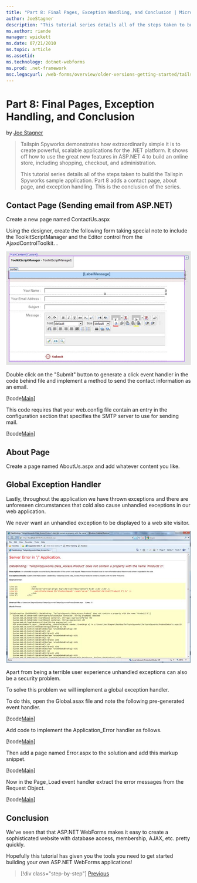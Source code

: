 ```yaml
---
title: "Part 8: Final Pages, Exception Handling, and Conclusion | Microsoft Docs"
author: JoeStagner
description: "This tutorial series details all of the steps taken to build the Tailspin Spyworks sample application. Part 8 adds a contact page, about page, and exception..."
ms.author: riande
manager: wpickett
ms.date: 07/21/2010
ms.topic: article
ms.assetid: 
ms.technology: dotnet-webforms
ms.prod: .net-framework
msc.legacyurl: /web-forms/overview/older-versions-getting-started/tailspin-spyworks/tailspin-spyworks-part-8
---
```

Part 8: Final Pages, Exception Handling, and Conclusion
====================
by [Joe Stagner](https://github.com/JoeStagner)

> Tailspin Spyworks demonstrates how extraordinarily simple it is to create powerful, scalable applications for the .NET platform. It shows off how to use the great new features in ASP.NET 4 to build an online store, including shopping, checkout, and administration.
> 
> This tutorial series details all of the steps taken to build the Tailspin Spyworks sample application. Part 8 adds a contact page, about page, and exception handling. This is the conclusion of the series.


## <a id="_Toc260221680"></a>  Contact Page (Sending email from ASP.NET)

Create a new page named ContactUs.aspx

Using the designer, create the following form taking special note to include the ToolkitScriptManager and the Editor control from the AjaxdControlToolkit. .

![](tailspin-spyworks-part-8/_static/image1.jpg)

Double click on the "Submit" button to generate a click event handler in the code behind file and implement a method to send the contact information as an email.

[!code[Main](tailspin-spyworks-part-8/samples/sample1.xml)]

This code requires that your web.config file contain an entry in the configuration section that specifies the SMTP server to use for sending mail.

[!code[Main](tailspin-spyworks-part-8/samples/sample2.xml)]

## <a id="_Toc260221681"></a>  About Page

Create a page named AboutUs.aspx and add whatever content you like.

## <a id="_Toc260221682"></a>  Global Exception Handler

Lastly, throughout the application we have thrown exceptions and there are unforeseen circumstances that cold also cause unhandled exceptions in our web application.

We never want an unhandled exception to be displayed to a web site visitor.

![](tailspin-spyworks-part-8/_static/image2.jpg)

Apart from being a terrible user experience unhandled exceptions can also be a security problem.

To solve this problem we will implement a global exception handler.

To do this, open the Global.asax file and note the following pre-generated event handler.

[!code[Main](tailspin-spyworks-part-8/samples/sample3.xml)]

Add code to implement the Application\_Error handler as follows.

[!code[Main](tailspin-spyworks-part-8/samples/sample4.xml)]

Then add a page named Error.aspx to the solution and add this markup snippet.

[!code[Main](tailspin-spyworks-part-8/samples/sample5.xml)]

Now in the Page\_Load event handler extract the error messages from the Request Object.

[!code[Main](tailspin-spyworks-part-8/samples/sample6.xml)]

## <a id="_Toc260221683"></a>  Conclusion

We've seen that that ASP.NET WebForms makes it easy to create a sophisticated website with database access, membership, AJAX, etc. pretty quickly.

Hopefully this tutorial has given you the tools you need to get started building your own ASP.NET WebForms applications!

>[!div class="step-by-step"] [Previous](tailspin-spyworks-part-7.md)